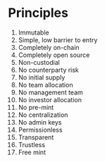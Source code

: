 # Principles

1. Immutable
2. Simple, low barrier to entry
3. Completely on-chain
4. Completely open source
5. Non-custodial
6. No counterparty risk
7. No initial supply
8. No team allocation
9. No management team
10. No investor allocation
11. No pre-mint
12. No centralization
13. No admin keys
14. Permissionless
15. Transparent
16. Trustless
17. Free mint

